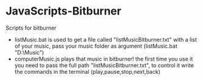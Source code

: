 # JavaScripts-Bitburner
Scripts for bitburner
 
- listMusic.bat is used to get a file called "listMusicBitburner.txt" with a list of your music, pass your music folder as argument (listMusic.bat "D:\Music")
- computerMusic.js plays that music in bitburner! the first time you use it you need to pass the full path "listMusicBitburner.txt", to control it write the commands in the terminal (play,pause,stop,next,back)
